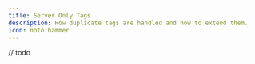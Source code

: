 ```yaml
---
title: Server Only Tags
description: How duplicate tags are handled and how to extend them.
icon: noto:hammer
---
```


// todo
